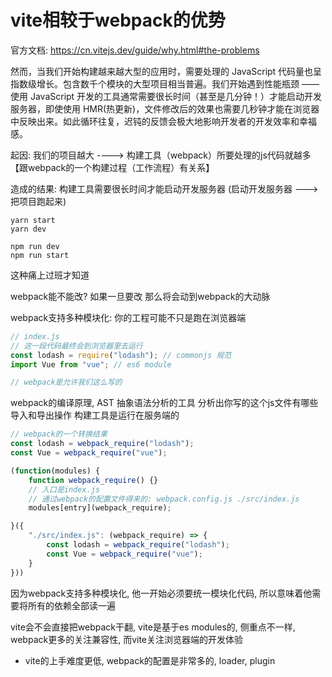 # vite相较于webpack的优势

官方文档: https://cn.vitejs.dev/guide/why.html#the-problems

然而，当我们开始构建越来越大型的应用时，需要处理的 JavaScript 代码量也呈指数级增长。包含数千个模块的大型项目相当普遍。我们开始遇到性能瓶颈 —— 使用 JavaScript 开发的工具通常需要很长时间（甚至是几分钟！）才能启动开发服务器，即使使用 HMR(热更新)，文件修改后的效果也需要几秒钟才能在浏览器中反映出来。如此循环往复，迟钝的反馈会极大地影响开发者的开发效率和幸福感。


起因: 我们的项目越大 ----> 构建工具（webpack）所要处理的js代码就越多 【跟webpack的一个构建过程（工作流程）有关系】

造成的结果: 构建工具需要很长时间才能启动开发服务器 (启动开发服务器 ---> 把项目跑起来)
```
yarn start
yarn dev

npm run dev 
npm run start
```

这种痛上过班才知道 

webpack能不能改? 如果一旦要改 那么将会动到webpack的大动脉

webpack支持多种模块化: 你的工程可能不只是跑在浏览器端

```js
// index.js
// 这一段代码最终会到浏览器里去运行
const lodash = require("lodash"); // commonjs 规范
import Vue from "vue"; // es6 module

// webpack是允许我们这么写的
```

webpack的编译原理, AST 抽象语法分析的工具 分析出你写的这个js文件有哪些导入和导出操作
构建工具是运行在服务端的 

```js
// webpack的一个转换结果
const lodash = webpack_require("lodash");
const Vue = webpack_require("vue");
```

```js
(function(modules) {
    function webpack_require() {}
    // 入口是index.js
    // 通过webpack的配置文件得来的: webpack.config.js ./src/index.js
    modules[entry](webpack_require);

}({
    "./src/index.js": (webpack_require) => {
        const lodash = webpack_require("lodash");
        const Vue = webpack_require("vue");
    }
}))
```

因为webpack支持多种模块化, 他一开始必须要统一模块化代码, 所以意味着他需要将所有的依赖全部读一遍


vite会不会直接把webpack干翻, vite是基于es modules的, 侧重点不一样, webpack更多的关注兼容性, 而vite关注浏览器端的开发体验

- vite的上手难度更低, webpack的配置是非常多的, loader, plugin

